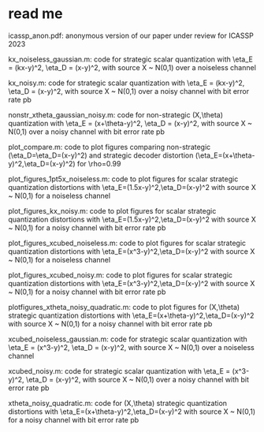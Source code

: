 # read me

icassp_anon.pdf: anonymous version of our paper under review for ICASSP 2023

kx_noiseless_gaussian.m: code for strategic scalar quantization with \eta_E = (kx-y)^2, \eta_D = (x-y)^2, with source X ~ N(0,1) over a noiseless channel 

kx_noisy.m: code for strategic scalar quantization with \eta_E = (kx-y)^2, \eta_D = (x-y)^2, with source X ~ N(0,1) over a noisy channel with bit error rate pb

nonstr_xtheta_gaussian_noisy.m: code for non-strategic (X,\theta) quantization with \eta_E = (x+\theta-y)^2, \eta_D = (x-y)^2, with source X ~ N(0,1) over a noisy channel with bit error rate pb

plot_compare.m: code to plot figures comparing non-strategic (\eta_D=\eta_D=(x-y)^2) and strategic decoder distortion (\eta_E=(x+\theta-y)^2,\eta_D=(x-y)^2) for \rho=0.99

plot_figures_1pt5x_noiseless.m: code to plot figures for scalar strategic quantization distortions with \eta_E=(1.5x-y)^2,\eta_D=(x-y)^2 with source X ~ N(0,1) for a 
noiseless channel 

plot_figures_kx_noisy.m: code to plot figures for scalar strategic quantization distortions with \eta_E=(1.5x-y)^2,\eta_D=(x-y)^2 with source X ~ N(0,1) for a 
noisy channel with bit error rate pb

plot_figures_xcubed_noiseless.m: code to plot figures for scalar strategic quantization distortions with \eta_E=(x^3-y)^2,\eta_D=(x-y)^2 with source X ~ N(0,1) for a 
noiseless channel 

plot_figures_xcubed_noisy.m: code to plot figures for scalar strategic quantization distortions with \eta_E=(x^3-y)^2,\eta_D=(x-y)^2 with source X ~ N(0,1) for a 
noisy channel with bit error rate pb

plotfigures_xtheta_noisy_quadratic.m: code to plot figures for (X,\theta) strategic quantization distortions with \eta_E=(x+\theta-y)^2,\eta_D=(x-y)^2 with source 
X ~ N(0,1) for a noisy channel with bit error rate pb

xcubed_noiseless_gaussian.m: code for strategic scalar quantization with \eta_E = (x^3-y)^2, \eta_D = (x-y)^2, with source X ~ N(0,1) over a noiseless channel 

xcubed_noisy.m: code for strategic scalar quantization with \eta_E = (x^3-y)^2, \eta_D = (x-y)^2, with source X ~ N(0,1) over a noisy channel with bit error rate pb

xtheta_noisy_quadratic.m: code for (X,\theta) strategic quantization distortions with \eta_E=(x+\theta-y)^2,\eta_D=(x-y)^2 with source 
X ~ N(0,1) for a noisy channel with bit error rate pb 
